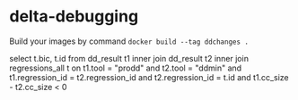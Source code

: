 # delta-debugging

Build your images by command
```docker build --tag ddchanges .```


select t.bic, t.id
from  dd_result t1 
inner join dd_result t2 
inner join regressions_all t
on t1.tool = "prodd" and t2.tool = "ddmin" and t1.regression_id = t2.regression_id and t2.regression_id = t.id and t1.cc_size - t2.cc_size < 0
